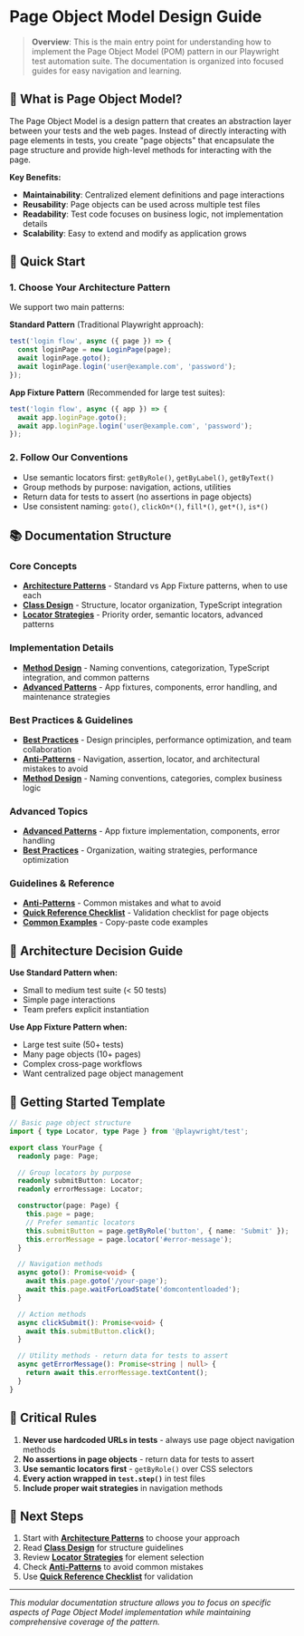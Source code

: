 # Page Object Model Design Guide

> **Overview**: This is the main entry point for understanding how to implement the Page Object Model (POM) pattern in our Playwright test automation suite. The documentation is organized into focused guides for easy navigation and learning.

## 🎯 What is Page Object Model?

The Page Object Model is a design pattern that creates an abstraction layer between your tests and the web pages. Instead of directly interacting with page elements in tests, you create "page objects" that encapsulate the page structure and provide high-level methods for interacting with the page.

**Key Benefits:**

- **Maintainability**: Centralized element definitions and page interactions
- **Reusability**: Page objects can be used across multiple test files
- **Readability**: Test code focuses on business logic, not implementation details
- **Scalability**: Easy to extend and modify as application grows

## 🚀 Quick Start

### 1. Choose Your Architecture Pattern

We support two main patterns:

**Standard Pattern** (Traditional Playwright approach):

```typescript
test('login flow', async ({ page }) => {
  const loginPage = new LoginPage(page);
  await loginPage.goto();
  await loginPage.login('user@example.com', 'password');
});
```

**App Fixture Pattern** (Recommended for large test suites):

```typescript
test('login flow', async ({ app }) => {
  await app.loginPage.goto();
  await app.loginPage.login('user@example.com', 'password');
});
```

### 2. Follow Our Conventions

- Use semantic locators first: `getByRole()`, `getByLabel()`, `getByText()`
- Group methods by purpose: navigation, actions, utilities
- Return data for tests to assert (no assertions in page objects)
- Use consistent naming: `goto()`, `clickOn*()`, `fill*()`, `get*()`, `is*()`

## 📚 Documentation Structure

### Core Concepts

- **[Architecture Patterns](./architecture-patterns.md)** - Standard vs App Fixture patterns, when to use each
- **[Class Design](./class-design.md)** - Structure, locator organization, TypeScript integration
- **[Locator Strategies](./locator-strategies.md)** - Priority order, semantic locators, advanced patterns

### Implementation Details

- **[Method Design](./method-design.md)** - Naming conventions, categorization, TypeScript integration, and common patterns
- **[Advanced Patterns](./advanced-patterns.md)** - App fixtures, components, error handling, and maintenance strategies

### Best Practices & Guidelines

- **[Best Practices](./best-practices.md)** - Design principles, performance optimization, and team collaboration
- **[Anti-Patterns](./anti-patterns.md)** - Navigation, assertion, locator, and architectural mistakes to avoid
- **[Method Design](./method-design.md)** - Naming conventions, categories, complex business logic

### Advanced Topics

- **[Advanced Patterns](./advanced-patterns.md)** - App fixture implementation, components, error handling
- **[Best Practices](./best-practices.md)** - Organization, waiting strategies, performance optimization

### Guidelines & Reference

- **[Anti-Patterns](./anti-patterns.md)** - Common mistakes and what to avoid
- **[Quick Reference Checklist](../quick-references/pom-checklist.md)** - Validation checklist for page objects
- **[Common Examples](../quick-references/common-examples.md)** - Copy-paste code examples

## 🎯 Architecture Decision Guide

**Use Standard Pattern when:**

- Small to medium test suite (< 50 tests)
- Simple page interactions
- Team prefers explicit instantiation

**Use App Fixture Pattern when:**

- Large test suite (50+ tests)
- Many page objects (10+ pages)
- Complex cross-page workflows
- Want centralized page object management

## 🔧 Getting Started Template

```typescript
// Basic page object structure
import { type Locator, type Page } from '@playwright/test';

export class YourPage {
  readonly page: Page;

  // Group locators by purpose
  readonly submitButton: Locator;
  readonly errorMessage: Locator;

  constructor(page: Page) {
    this.page = page;
    // Prefer semantic locators
    this.submitButton = page.getByRole('button', { name: 'Submit' });
    this.errorMessage = page.locator('#error-message');
  }

  // Navigation methods
  async goto(): Promise<void> {
    await this.page.goto('/your-page');
    await this.page.waitForLoadState('domcontentloaded');
  }

  // Action methods
  async clickSubmit(): Promise<void> {
    await this.submitButton.click();
  }

  // Utility methods - return data for tests to assert
  async getErrorMessage(): Promise<string | null> {
    return await this.errorMessage.textContent();
  }
}
```

## 🚨 Critical Rules

1. **Never use hardcoded URLs in tests** - always use page object navigation methods
2. **No assertions in page objects** - return data for tests to assert
3. **Use semantic locators first** - `getByRole()` over CSS selectors
4. **Every action wrapped in `test.step()`** in test files
5. **Include proper wait strategies** in navigation methods

## 📖 Next Steps

1. Start with **[Architecture Patterns](./architecture-patterns.md)** to choose your approach
2. Read **[Class Design](./class-design.md)** for structure guidelines
3. Review **[Locator Strategies](./locator-strategies.md)** for element selection
4. Check **[Anti-Patterns](./anti-patterns.md)** to avoid common mistakes
5. Use **[Quick Reference Checklist](../quick-references/pom-checklist.md)** for validation

---

_This modular documentation structure allows you to focus on specific aspects of Page Object Model implementation while maintaining comprehensive coverage of the pattern._
